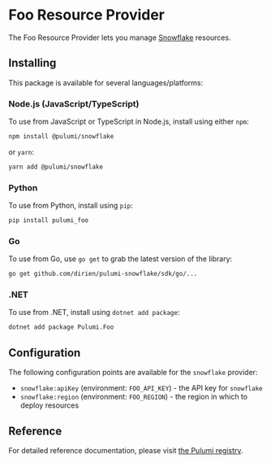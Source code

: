 # Foo Resource Provider

The Foo Resource Provider lets you manage [Snowflake](http://example.com) resources.

## Installing

This package is available for several languages/platforms:

### Node.js (JavaScript/TypeScript)

To use from JavaScript or TypeScript in Node.js, install using either `npm`:

```bash
npm install @pulumi/snowflake
```

or `yarn`:

```bash
yarn add @pulumi/snowflake
```

### Python

To use from Python, install using `pip`:

```bash
pip install pulumi_foo
```

### Go

To use from Go, use `go get` to grab the latest version of the library:

```bash
go get github.com/dirien/pulumi-snowflake/sdk/go/...
```

### .NET

To use from .NET, install using `dotnet add package`:

```bash
dotnet add package Pulumi.Foo
```

## Configuration

The following configuration points are available for the `snowflake` provider:

- `snowflake:apiKey` (environment: `FOO_API_KEY`) - the API key for `snowflake`
- `snowflake:region` (environment: `FOO_REGION`) - the region in which to deploy resources

## Reference

For detailed reference documentation, please visit [the Pulumi registry](https://www.pulumi.com/registry/packages/snowflake/api-docs/).
